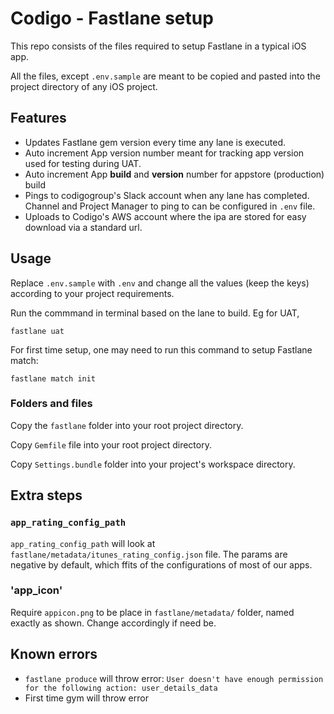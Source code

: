 # Codigo - Fastlane setup

This repo consists of the files required to setup Fastlane in a typical iOS app.

All the files, except `.env.sample` are meant to be copied and pasted into the project directory of any iOS project.

## Features

* Updates Fastlane gem version every time any lane is executed.
* Auto increment App version number meant for tracking app version used for testing during UAT.
* Auto increment App **build** and **version** number for appstore (production) build
* Pings to codigogroup's Slack account when any lane has completed. Channel and Project Manager to ping to can be configured in `.env` file.
* Uploads to Codigo's AWS account where the ipa are stored for easy download via a standard url.

## Usage

Replace `.env.sample` with `.env` and change all the values (keep the keys) according to your project requirements.

Run the commmand in terminal based on the lane to build. Eg for UAT,

```
fastlane uat
```

For first time setup, one may need to run this command to setup Fastlane match:

```
fastlane match init
```

### Folders and files

Copy the `fastlane` folder into your root project directory.

Copy `Gemfile` file into your root project directory.

Copy `Settings.bundle` folder into your project's workspace directory.

## Extra steps

### `app_rating_config_path`
`app_rating_config_path` will look at `fastlane/metadata/itunes_rating_config.json` file. The params are negative by default, which ffits of the configurations of most of our apps.

### 'app_icon'
Require `appicon.png` to be place in `fastlane/metadata/` folder, named exactly as shown. Change accordingly if need be.

## Known errors

* `fastlane produce` will throw error: `User doesn't have enough permission for the following action: user_details_data`
* First time gym will throw error
